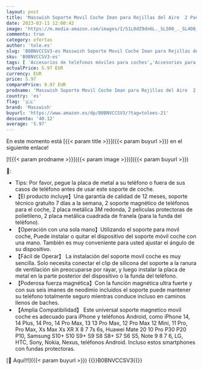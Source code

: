 ```yaml
---
layout: post
title: 'Masswish Soporte Movil Coche Iman para Rejillas del Aire  2 Pack Soporte Movil Coche Magnetico  Universal Soporte Teléfono Coche  Compatible con iPhone 14 13 Samsung  Huawei  No para mag-Safe'
date: 2023-03-11 12:00:42
image: 'https://m.media-amazon.com/images/I/51L0dZ9dn6L._SL500_._SL400_.jpg'
comments: true
category: ofertas
author: 'tole.es'
slug: 'B0BNVCCSV3-es Masswish Soporte Movil Coche Iman para Rejillas del Aire 2...'
sku: 'B0BNVCCSV3-es'
tags: [ 'Accesorios de teléfonos móviles para coches','Accesorios para móviles','Comunicación móvil y accesorios','Cunas de teléfonos móviles para coches','Electrónica','iphone','masswish','🇪🇸', ]
actualPrice: 5.97 EUR
currency: EUR
price: 5.97
comparePrice: 9.97 EUR
prodname: 'Masswish Soporte Movil Coche Iman para Rejillas del Aire  2 Pack Soporte Movil Coche Magnetico  Universal Soporte Teléfono Coche  Compatible con iPhone 14 13 Samsung  Huawei  No para mag-Safe'
country: 'es'
flag: '🇪🇸'
brand: 'Masswish'
buyurl: 'https://www.amazon.es/dp/B0BNVCCSV3/?tag=tolees-21'
descuento: '40.12'
average: '5.97'
---
```


En este momento está [{{< param title >}}]({{< param buyurl >}}) en el siguiente enlace!

[![{{< param prodname >}}]({{< param image >}})]({{< param buyurl >}})

🔎:

- Tips: Por favor, pegue la placa de metal a su teléfono o fuera de sus casos de teléfono antes de usar este soporte de coche.
- 【El producto incluye】Una garantía de calidad de 12 meses, soporte técnico gratuito 7 días a la semana, 2 soporte magnético de teléfonos para el coche, 2 placa metálica 3M redonda, 2 películas protectoras de polietileno, 2 placa metálica cuadrada de franela (para la funda del teléfono).
- 【Operación con una sola mano】Utilizando el soporte para movil coche, Puede instalar o quitar el dispositivo del soporte móvil coche con una mano. También es muy conveniente para usted ajustar el ángulo de su dispositivo.
- 【Fácil de Operar】 La instalación del soporte movil coche es muy sencilla. Solo necesita conectar el clip de silicona del soporte a la ranura de ventilación sin preocuparse por rayar, y luego instalar la placa de metal en la parte posterior del dispositivo o la funda del teléfono.
- 【Poderosa fuerza magnética】Con la función magnética ultra fuerte y con sus seis imanes de neodimio incluidos el soporte puede mantener su teléfono totalmente seguro mientras conduce incluso en caminos llenos de baches.
- 【Amplia Compatibilidad】 Este universal soporte magnetico movil coche es adecuado para iPhone y teléfonos Android, como iPhone 14, 14 Plus, 14 Pro, 14 Pro Max, 13 13 Pro Max, 12 Pro Max 12 Mini, 11 Pro, Pro Max, Xs Max Xs XR X 8 7 7s 6s, Huawei Mate 20 10 Pro P30 P20 P10, Samsung S10+ S10 S9+ S9 S8 S8+ S7 S6 S5, Note 9 8 7 6, LG, HTC, Sony, Nokia, Nexus, teléfonos Android. Incluso estos smartphones con fundas protectoras.

[🛒 Aquí!!!]({{< param buyurl >}})
{{<world>}}B0BNVCCSV3{{</world>}}
